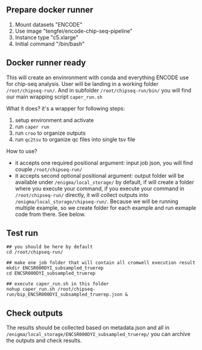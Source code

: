 ## Prepare docker runner

1. Mount datasets "ENCODE"
2. Use image "tengfei/encode-chip-seq-pipeline"
3. Instance type "c5.xlarge"
4. Initial command "/bin/bash"

## Docker runner ready

This will create an envinronment with conda and everything ENCODE use for chip-seq analysis. User will be landing in a working folder `/root/chipseq-run/`. And in subfolder `/root/chipseq-run/bin/` you will find our main wrapping script `caper_run.sh` 

What it does? it's a wrapper for following steps:

1. setup environment and activate 
2. run `caper run`
3. run `croo` to organize outputs
4. run `qc2tsv` to organize qc files into single tsv file

How to use?

- it accepts one required positional argument: input job json, you will find couple `/root/chipseq-run/`
- it accepts second optional positional argument: output folder will be available under `/enigma/local_storage/` by default, if will create a folder where you execute your command, if you execute your command in `/root/chipseq-run/` directly, it will collect outputs into `/enigma/local_storage/chipseq-run/`. Because we will be running multiple example, so we create folder for each example and run exmaple code from there. See below. 

## Test run

```
## you should be here by default
cd /root/chipseq-run/

## make one job folder that will contain all cromwell execution result 
mkdir ENCSR000DYI_subsampled_truerep
cd ENCSR000DYI_subsampled_truerep

## execute caper_run.sh in this folder
nohup caper_run.sh /root/chipseq-run/bip_ENCSR000DYI_subsampled_truerep.json &
```

## Check outputs 

The results should be collected based on metadata.json and all in `/enigma/local_storage/ENCSR000DYI_subsampled_truerep/` you can archive the outputs and check results. 